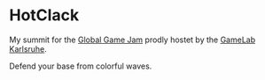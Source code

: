 # HotClack
My summit for the [Global Game Jam](http://globalgamejam.org/2017/jam-sites/hfg-karlsruhe) prodly hostet by the [GameLab Karlsruhe](http://www.game-lab.de/).

Defend your base from colorful waves.